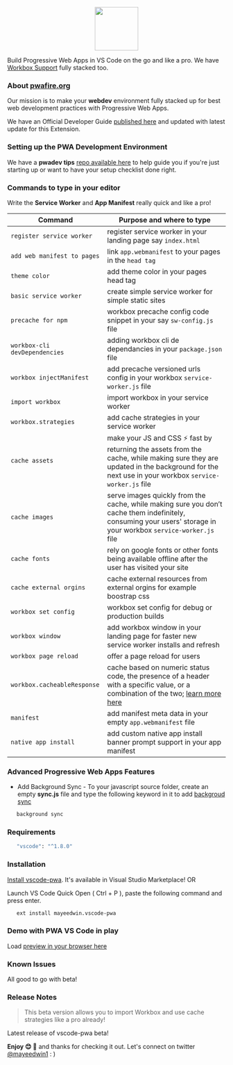 <p align="center"><img src="https://cdn.glitch.com/9d392eb2-e56d-4c4b-9cac-ad56f7192984%2Fvscodepwa.png?v=1579375982686" height="100"/></p>

Build Progressive Web Apps in VS Code on the go and like a pro. We have [Workbox Support](https://developers.google.com/web/tools/workbox/) fully stacked too.

### About [pwafire.org](https://pwafire.org)

Our mission is to make your **webdev** environment fully stacked up for best web development practices with Progressive Web Apps.

We have an Official Developer Guide [published here](https://pwafire.org/developer/docs/how-to-use-vscode-pwa-in-vscode/) and updated with latest update for this Extension.

### Setting up the PWA Development Environment

We have a **pwadev tips** [repo available here](https://github.com/mayeedwin/pwadev-tips) to help guide you if you're just starting up or want to have your setup checklist done right.

### Commands to type in your editor

Write the **Service Worker** and **App Manifest** really quick and like a pro!

| Command                       | Purpose and where to type                                                                                                                                                                                              |
| ----------------------------- | ---------------------------------------------------------------------------------------------------------------------------------------------------------------------------------------------------------------------- |
| `register service worker`     | register service worker in your landing page say `index.html`                                                                                                                                                          |
| `add web manifest to pages`   | link `app.webmanifest` to your pages in the `head tag`                                                                                                                                                                 |
| `theme color`                 | add theme color in your pages head tag                                                                                                                                                                                 |
| `basic service worker`        | create simple service worker for simple static sites                                                                                                                                                                   |
| `precache for npm`            | workbox precache config code snippet in your say `sw-config.js` file                                                                                                                                                   |
| `workbox-cli devDependencies` | adding workbox cli de dependancies in your `package.json` file                                                                                                                                                         |
| `workbox injectManifest`      | add precache versioned urls config in your workbox `service-worker.js` file                                                                                                                                            |
| `import workbox`              | import workbox in your service worker                                                                                                                                                                                  |
| `workbox.strategies`          | add cache strategies in your service worker                                                                                                                                                                            |
| `cache assets`                | make your JS and CSS ⚡ fast by returning the assets from the cache, while making sure they are updated in the background for the next use in your workbox `service-worker.js` file                                    |
| `cache images`                | serve images quickly from the cache, while making sure you don’t cache them indefinitely, consuming your users' storage in your workbox `service-worker.js` file                                                       |
| `cache fonts`                 | rely on google fonts or other fonts being available offline after the user has visited your site                                                                                                                       |
| `cache external orgins`       | cache external resources from external orgins for example boostrap css                                                                                                                                                 |
| `workbox set config`          | workbox set config for debug or production builds                                                                                                                                                                      |
| `workbox window`              | add workbox window in your landing page for faster new service worker installs and refresh                                                                                                                             |
| `workbox page reload`         | offer a page reload for users                                                                                                                                                                                          |
| `workbox.cacheableResponse`   | cache based on numeric status code, the presence of a header with a specific value, or a combination of the two; [learn more here](https://developers.google.com/web/tools/workbox/modules/workbox-cacheable-response) |
| `manifest`                    | add manifest meta data in your empty `app.webmanifest` file                                                                                                                                                            |
| `native app install`          | add custom native app install banner prompt support in your app manifest                                                                                                                                               |

### Advanced Progressive Web Apps Features

- Add Background Sync - To your javascript source folder, create an empty **sync.js** file and type the following
  keyword in it to add [backgroud sync](https://pwafire.org/developer/docs/background-sync/)

```javascript
   background sync
```

### Requirements

```bash
   "vscode": "^1.8.0"
```

### Installation

[Install vscode-pwa](https://marketplace.visualstudio.com/items?itemName=mayeedwin.vscode-pwa). It's available in Visual Studio Marketplace! OR

Launch VS Code Quick Open ( Ctrl + P ), paste the following command and press enter.

```sh
   ext install mayeedwin.vscode-pwa
```

### Demo with PWA VS Code in play

Load [preview in your browser here](.github/images/vscode-pwa-vid.gif)

### Known Issues

All good to go with beta!

### Release Notes

> This beta version allows you to import Workbox and use cache strategies like a pro already! 

Latest release of vscode-pwa beta!

**Enjoy 😊 🐥** and thanks for checking it out. Let's connect on twitter [@mayeedwin1](https://twitter.com/mayeedwin1) : )
